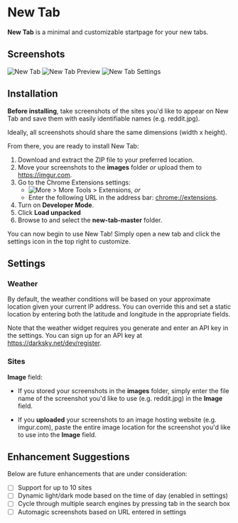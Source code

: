 
# New Tab

**New Tab** is a minimal and customizable startpage for your new tabs.

## Screenshots

![New Tab](https://imgur.com/tFlxDeO.png)
![New Tab Preview](https://imgur.com/FfkjHyv.png)
![New Tab Settings](https://imgur.com/31IIVfj.png)

## Installation

**Before installing**, take screenshots of the sites you'd like to appear on New Tab and save them with easily identifiable names (e.g. reddit.jpg).

Ideally, all screenshots should share the same dimensions (width x height).

From there, you are ready to install New Tab:

1. Download and extract the ZIP file to your preferred location.
2. Move your screenshots to the **images** folder *or* upload them to https://imgur.com.
3. Go to the Chrome Extensions settings:
    - ![More](https://imgur.com/lsNg3v3.png) > More Tools > Extensions, *or*
    - Enter the following URL in the address bar: <a href="chrome://extensions" target="_blank">chrome://extensions</a>.
4. Turn on **Developer Mode**.
5. Click **Load unpacked**
6. Browse to and select the **new-tab-master** folder.

You can now begin to use New Tab! Simply open a new tab and click the settings icon in the top right to customize.

## Settings

### Weather

By default, the weather conditions will be based on your approximate location given your current IP address.  You can override this and set a static location by entering both the latitude and longitude in the appropriate fields.

Note that the weather widget requires you generate and enter an API key in the settings.  You can sign up for an API key at https://darksky.net/dev/register.

### Sites

**Image** field:

- If you stored your screenshots in the **images** folder, simply enter the file name of the screenshot you'd like to use (e.g. reddit.jpg) in the **Image** field.

- If you **uploaded** your screenshots to an image hosting website (e.g. imgur.com), paste the entire image location for the screenshot you'd like to use into the **Image** field.

## Enhancement Suggestions

Below are future enhancements that are under consideration:

- [ ] Support for up to 10 sites
- [ ] Dynamic light/dark mode based on the time of day (enabled in settings)
- [ ] Cycle through multiple search engines by pressing tab in the search box
- [ ] Automagic screenshots based on URL entered in settings